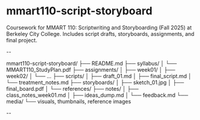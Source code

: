# mmart110-script-storyboard
Coursework for MMART 110: Scriptwriting and Storyboarding (Fall 2025) at Berkeley City College. Includes script drafts, storyboards, assignments, and final project.


--



mmart110-script-storyboard/
├── README.md
├── syllabus/
│   └── MMART110_StudyPlan.pdf
├── assignments/
│   ├── week01/
│   ├── week02/
│   └── ...
├── scripts/
│   ├── draft_01.md
│   ├── final_script.md
│   └── treatment_notes.md
├── storyboards/
│   ├── sketch_01.jpg
│   ├── final_board.pdf
│   └── references/
├── notes/
│   ├── class_notes_week01.md
│   ├── ideas_dump.md
│   └── feedback.md
└── media/
    └── visuals, thumbnails, reference images

--
